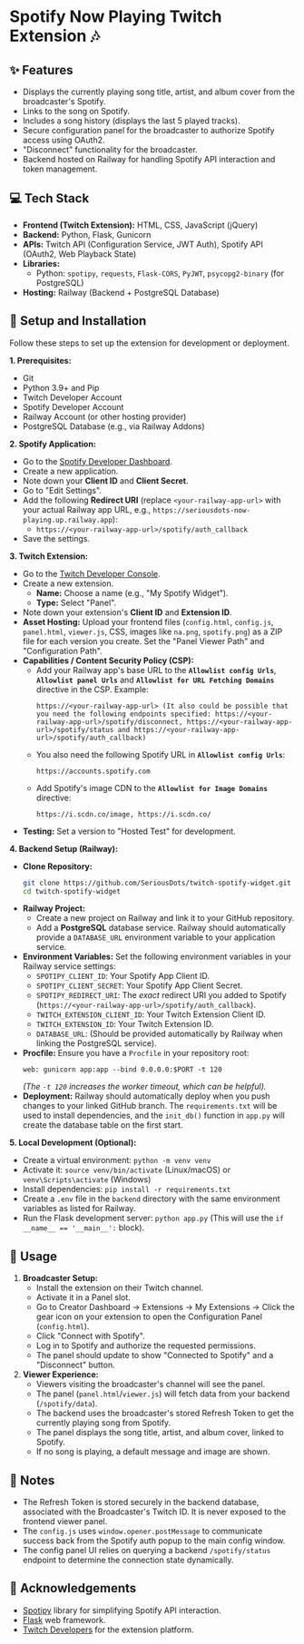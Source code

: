 # Spotify Now Playing Twitch Extension 🎶

## ✨ Features

* Displays the currently playing song title, artist, and album cover from the broadcaster's Spotify.
* Links to the song on Spotify.
* Includes a song history (displays the last 5 played tracks).
* Secure configuration panel for the broadcaster to authorize Spotify access using OAuth2.
* "Disconnect" functionality for the broadcaster.
* Backend hosted on Railway for handling Spotify API interaction and token management.

## 💻 Tech Stack

* **Frontend (Twitch Extension):** HTML, CSS, JavaScript (jQuery)
* **Backend:** Python, Flask, Gunicorn
* **APIs:** Twitch API (Configuration Service, JWT Auth), Spotify API (OAuth2, Web Playback State)
* **Libraries:**
    * Python: `spotipy`, `requests`, `Flask-CORS`, `PyJWT`, `psycopg2-binary` (for PostgreSQL)
* **Hosting:** Railway (Backend + PostgreSQL Database)

## 🔧 Setup and Installation

Follow these steps to set up the extension for development or deployment.

**1. Prerequisites:**

* Git
* Python 3.9+ and Pip
* Twitch Developer Account
* Spotify Developer Account
* Railway Account (or other hosting provider)
* PostgreSQL Database (e.g., via Railway Addons)

**2. Spotify Application:**

* Go to the [Spotify Developer Dashboard](https://developer.spotify.com/dashboard/).
* Create a new application.
* Note down your **Client ID** and **Client Secret**.
* Go to "Edit Settings".
* Add the following **Redirect URI** (replace `<your-railway-app-url>` with your actual Railway app URL, e.g., `https://seriousdots-now-playing.up.railway.app`):
    * `https://<your-railway-app-url>/spotify/auth_callback`
* Save the settings.

**3. Twitch Extension:**

* Go to the [Twitch Developer Console](https://dev.twitch.tv/console/extensions).
* Create a new extension.
    * **Name:** Choose a name (e.g., "My Spotify Widget").
    * **Type:** Select "Panel".
* Note down your extension's **Client ID** and **Extension ID**.
* **Asset Hosting:** Upload your frontend files (`config.html`, `config.js`, `panel.html`, `viewer.js`, CSS, images like `na.png`, `spotify.png`) as a ZIP file for each version you create. Set the "Panel Viewer Path" and "Configuration Path".
* **Capabilities / Content Security Policy (CSP):**
    * Add your Railway app's base URL to the **`Allowlist config Urls`**, **`Allowlist panel Urls`** and **`Allowlist for URL Fetching Domains`** directive in the CSP. Example:
        ```
        https://<your-railway-app-url> (It also could be possible that you need the following endpoints specified: https://<your-railway-app-url>/spotify/disconnect, https://<your-railway-app-url>/spotify/status and https://<your-railway-app-url>/spotify/auth_callback)
        ```
    * You also need the following Spotify URL in **`Allowlist config Urls`**:
        ```
        https://accounts.spotify.com
        ```
    * Add Spotify's image CDN to the **`Allowlist for Image Domains`** directive:
        ```
        https://i.scdn.co/image, https://i.scdn.co/
        ```
* **Testing:** Set a version to "Hosted Test" for development.

**4. Backend Setup (Railway):**

* **Clone Repository:**
    ```bash
    git clone https://github.com/SeriousDots/twitch-spotify-widget.git
    cd twitch-spotify-widget
    ```
* **Railway Project:**
    * Create a new project on Railway and link it to your GitHub repository.
    * Add a **PostgreSQL** database service. Railway should automatically provide a `DATABASE_URL` environment variable to your application service.
* **Environment Variables:** Set the following environment variables in your Railway service settings:
    * `SPOTIPY_CLIENT_ID`: Your Spotify App Client ID.
    * `SPOTIPY_CLIENT_SECRET`: Your Spotify App Client Secret.
    * `SPOTIPY_REDIRECT_URI`: The *exact* redirect URI you added to Spotify (`https://<your-railway-app-url>/spotify/auth_callback`).
    * `TWITCH_EXTENSION_CLIENT_ID`: Your Twitch Extension Client ID.
    * `TWITCH_EXTENSION_ID`: Your Twitch Extension ID.
    * `DATABASE_URL`: (Should be provided automatically by Railway when linking the PostgreSQL service).
* **Procfile:** Ensure you have a `Procfile` in your repository root:
    ```Procfile
    web: gunicorn app:app --bind 0.0.0.0:$PORT -t 120
    ```
    *(The `-t 120` increases the worker timeout, which can be helpful).*
* **Deployment:** Railway should automatically deploy when you push changes to your linked GitHub branch. The `requirements.txt` will be used to install dependencies, and the `init_db()` function in `app.py` will create the database table on the first start.

**5. Local Development (Optional):**

* Create a virtual environment: `python -m venv venv`
* Activate it: `source venv/bin/activate` (Linux/macOS) or `venv\Scripts\activate` (Windows)
* Install dependencies: `pip install -r requirements.txt`
* Create a `.env` file in the `backend` directory with the same environment variables as listed for Railway.
* Run the Flask development server: `python app.py` (This will use the `if __name__ == '__main__':` block).

## 🚀 Usage

1.  **Broadcaster Setup:**
    * Install the extension on their Twitch channel.
    * Activate it in a Panel slot.
    * Go to Creator Dashboard -> Extensions -> My Extensions -> Click the gear icon on your extension to open the Configuration Panel (`config.html`).
    * Click "Connect with Spotify".
    * Log in to Spotify and authorize the requested permissions.
    * The panel should update to show "Connected to Spotify" and a "Disconnect" button.
2.  **Viewer Experience:**
    * Viewers visiting the broadcaster's channel will see the panel.
    * The panel (`panel.html`/`viewer.js`) will fetch data from your backend (`/spotify/data`).
    * The backend uses the broadcaster's stored Refresh Token to get the currently playing song from Spotify.
    * The panel displays the song title, artist, and album cover, linked to Spotify.
    * If no song is playing, a default message and image are shown.

## 📝 Notes

* The Refresh Token is stored securely in the backend database, associated with the Broadcaster's Twitch ID. It is never exposed to the frontend viewer panel.
* The `config.js` uses `window.opener.postMessage` to communicate success back from the Spotify auth popup to the main config window.
* The config panel UI relies on querying a backend `/spotify/status` endpoint to determine the connection state dynamically.

## 🙏 Acknowledgements

* [Spotipy](https://spotipy.readthedocs.io/) library for simplifying Spotify API interaction.
* [Flask](https://flask.palletsprojects.com/) web framework.
* [Twitch Developers](https://dev.twitch.tv/) for the extension platform.
